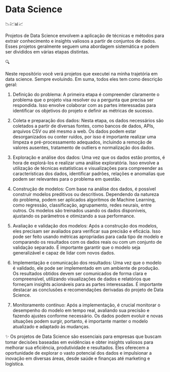 # Data Science

📉💹📊📈

Projetos de Data Science envolvem a aplicação de técnicas e métodos para extrair conhecimento e insights valiosos a partir de conjuntos de dados. Esses projetos geralmente seguem uma abordagem sistemática e podem ser divididos em várias etapas distintas.

🔍

Neste repositório você verá projetos que executei na minha trajetória em data science. Sempre evoluindo.
Em suma, todos eles tem como descrição geral:

1. Definição do problema: A primeira etapa é compreender claramente o problema que o projeto visa resolver ou a pergunta que precisa ser respondida. Isso envolve colaborar com as partes interessadas para identificar os objetivos do projeto e definir as métricas de sucesso.

2. Coleta e preparação dos dados: Nesta etapa, os dados necessários são coletados a partir de diversas fontes, como bancos de dados, APIs, arquivos CSV ou até mesmo a web. Os dados podem estar desorganizados ou conter ruídos, por isso é importante realizar uma limpeza e pré-processamento adequados, incluindo a remoção de valores ausentes, tratamento de outliers e normalização dos dados.

3. Exploração e análise dos dados: Uma vez que os dados estão prontos, é hora de explorá-los e realizar uma análise exploratória. Isso envolve a utilização de técnicas estatísticas e visualizações para compreender as características dos dados, identificar padrões, relações e anomalias que podem ser relevantes para o problema em questão.

4. Construção de modelos: Com base na análise dos dados, é possível construir modelos preditivos ou descritivos. Dependendo da natureza do problema, podem ser aplicados algoritmos de Machine Learning, como regressão, classificação, agrupamento, redes neurais, entre outros. Os modelos são treinados usando os dados disponíveis, ajustando os parâmetros e otimizando a sua performance.

5. Avaliação e validação dos modelos: Após a construção dos modelos, eles precisam ser avaliados para verificar sua precisão e eficácia. Isso pode ser feito usando métricas apropriadas para cada tipo de modelo e comparando os resultados com os dados reais ou com um conjunto de validação separado. É importante garantir que o modelo seja generalizável e capaz de lidar com novos dados.

6. Implementação e comunicação dos resultados: Uma vez que o modelo é validado, ele pode ser implementado em um ambiente de produção. Os resultados obtidos devem ser comunicados de forma clara e compreensível, utilizando visualizações de dados e relatórios que forneçam insights acionáveis para as partes interessadas. É importante destacar as conclusões e recomendações derivadas do projeto de Data Science.

7. Monitoramento contínuo: Após a implementação, é crucial monitorar o desempenho do modelo em tempo real, avaliando sua precisão e fazendo ajustes conforme necessário. Os dados podem evoluir e novas situações podem surgir, portanto, é importante manter o modelo atualizado e adaptado às mudanças.

✨ Os projetos de Data Science são essenciais para empresas que buscam tomar decisões baseadas em evidências e obter insights valiosos para melhorar sua eficiência, produtividade e resultados. Eles oferecem a oportunidade de explorar o vasto potencial dos dados e impulsionar a inovação em diversas áreas, desde saúde e finanças até marketing e logística.
